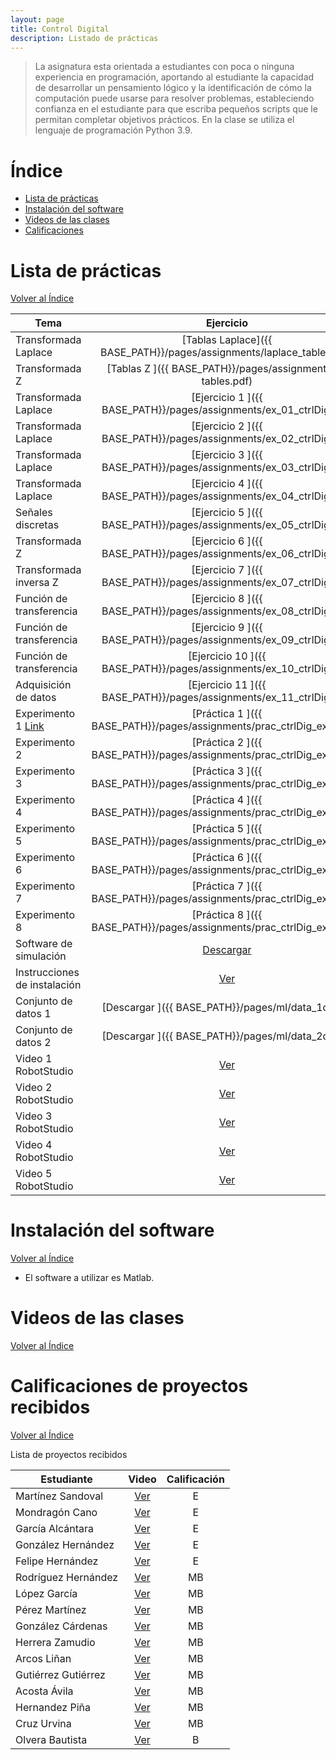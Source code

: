 ```yaml
---
layout: page
title: Control Digital
description: Listado de prácticas
---
```

> La asignatura esta orientada a estudiantes con poca o ninguna experiencia en programación, aportando al estudiante la capacidad de desarrollar un pensamiento lógico y la identificación de cómo la computación puede usarse para resolver problemas, estableciendo confianza en el estudiante para que escriba pequeños scripts que le permitan completar objetivos prácticos. En la clase se utiliza el lenguaje de programación Python 3.9.

# Índice
- [Lista de prácticas](#lista-de-prácticas)
- [Instalación del software](#instalación-del-software)
- [Videos de las clases](#videos-de-las-clases)
- [Calificaciones](#calificaciones)


# Lista de prácticas
[Volver al Índice](#índice)

|Tema                         |Ejercicio       |
|-----------------------------|:--------------:|
|Transformada Laplace         |[Tablas Laplace]({{ BASE_PATH}}/pages/assignments/laplace_tables.pdf)|
|Transformada Z               |[Tablas Z      ]({{ BASE_PATH}}/pages/assignments/z-tables.pdf)|
|Transformada Laplace         |[Ejercicio 1   ]({{ BASE_PATH}}/pages/assignments/ex_01_ctrlDig.pdf)|
|Transformada Laplace         |[Ejercicio 2   ]({{ BASE_PATH}}/pages/assignments/ex_02_ctrlDig.pdf)|
|Transformada Laplace         |[Ejercicio 3   ]({{ BASE_PATH}}/pages/assignments/ex_03_ctrlDig.pdf)|
|Transformada Laplace         |[Ejercicio 4   ]({{ BASE_PATH}}/pages/assignments/ex_04_ctrlDig.pdf)|
|Señales discretas            |[Ejercicio 5   ]({{ BASE_PATH}}/pages/assignments/ex_05_ctrlDig.pdf)|
|Transformada Z               |[Ejercicio 6   ]({{ BASE_PATH}}/pages/assignments/ex_06_ctrlDig.pdf)|
|Transformada inversa Z       |[Ejercicio 7   ]({{ BASE_PATH}}/pages/assignments/ex_07_ctrlDig.pdf)|
|Función de transferencia     |[Ejercicio 8   ]({{ BASE_PATH}}/pages/assignments/ex_08_ctrlDig.pdf)|
|Función de transferencia     |[Ejercicio 9   ]({{ BASE_PATH}}/pages/assignments/ex_09_ctrlDig.pdf)|
|Función de transferencia     |[Ejercicio 10  ]({{ BASE_PATH}}/pages/assignments/ex_10_ctrlDig.pdf)|
|Adquisición de datos         |[Ejercicio 11  ]({{ BASE_PATH}}/pages/assignments/ex_11_ctrlDig.pdf)|
|Experimento 1 [Link](https://ctms.engin.umich.edu/CTMS/index.php?aux=Activities_RCcircuitA) |[Práctica 1    ]({{ BASE_PATH}}/pages/assignments/prac_ctrlDig_exp1.pdf)|
|Experimento 2                |[Práctica 2    ]({{ BASE_PATH}}/pages/assignments/prac_ctrlDig_exp2.pdf)|
|Experimento 3                |[Práctica 3    ]({{ BASE_PATH}}/pages/assignments/prac_ctrlDig_exp3.pdf)|
|Experimento 4                |[Práctica 4    ]({{ BASE_PATH}}/pages/assignments/prac_ctrlDig_exp4.pdf)|
|Experimento 5                |[Práctica 5    ]({{ BASE_PATH}}/pages/assignments/prac_ctrlDig_exp5.pdf)|
|Experimento 6                |[Práctica 6    ]({{ BASE_PATH}}/pages/assignments/prac_ctrlDig_exp6.pdf)|
|Experimento 7                |[Práctica 7    ]({{ BASE_PATH}}/pages/assignments/prac_ctrlDig_exp7.pdf)|
|Experimento 8                |[Práctica 8    ]({{ BASE_PATH}}/pages/assignments/prac_ctrlDig_exp8.pdf)|
|Software de simulación       |[Descargar     ](https://drive.google.com/file/d/18FLnXF6Go-oBzRiZrygumQdUX0FuBpv2/view?usp=sharing)|
|Instrucciones de instalación |[Ver           ](https://drive.google.com/file/d/1wTgLgmGoVZS_Iw0iaYA8SPQ4h1Mnjr-S/view?usp=sharing)|
|Conjunto de datos 1          |[Descargar     ]({{ BASE_PATH}}/pages/ml/data_1d.csv)|
|Conjunto de datos 2          |[Descargar     ]({{ BASE_PATH}}/pages/ml/data_2d.csv)|
|Video 1 RobotStudio          |[Ver           ](https://drive.google.com/file/d/1YDzRwRfyhNnJWAYENX0_4GSIgQGygdk0/view?usp=sharing)|
|Video 2 RobotStudio          |[Ver           ](https://drive.google.com/file/d/1wNYbbVz86Eo4RPP4QwqLVAjgkN_2Z7pR/view?usp=sharing)|
|Video 3 RobotStudio          |[Ver           ](https://drive.google.com/file/d/14z0wW2insh-yjCcl8zoWrWILJm50YZYS/view?usp=sharing)|
|Video 4 RobotStudio          |[Ver           ](https://drive.google.com/file/d/1icv7uPnp98ZPwCe0q8DdMkMiTN2DqoKj/view?usp=sharing)|
|Video 5 RobotStudio          |[Ver           ](https://drive.google.com/file/d/1YNWtZNj8xZDDLl3dCsrR5VcUCbstjkYb/view?usp=sharing)|

# Instalación del software
[Volver al Índice](#índice)

- El software a utilizar es Matlab.

# Videos de las clases
[Volver al Índice](#índice)

# Calificaciones de proyectos recibidos
[Volver al Índice](#índice)

Lista de proyectos recibidos

|Estudiante                   |Video           |Calificación        |
|-----------------------------|:--------------:|:------------------:|
|Martínez Sandoval            |[Ver           ](https://drive.google.com/file/d/1M1MSTY97KboOjA70jcHdOj8dA9tlInoU/view?usp=sharing)| E |
|Mondragón Cano               |[Ver           ](https://drive.google.com/file/d/1aCqy2yZjsAdS21azEOBY6TNONrGz2-eH/view?usp=sharing)| E |
|García Alcántara             |[Ver           ](https://drive.google.com/file/d/1GGhGnB-AupLUsYf970cXYMYIvK5GZ_IZ/view?usp=sharing)| E |
|González Hernández           |[Ver           ](https://drive.google.com/file/d/1fcDqOos125kE_9459nUbn8qtTgVtXDfI/view?usp=sharing)| E |
|Felipe Hernández             |[Ver           ](https://drive.google.com/file/d/1g1PvKj6n4SA4Sl0XIGD5UKc_wsPjfiPt/view?usp=sharing)| E |
|Rodríguez Hernández          |[Ver           ](https://drive.google.com/file/d/1pdQ5hheg5kOHlO2and6qBWLkcvRYYUlS/view?usp=sharing)| MB |
|López García                 |[Ver           ](https://drive.google.com/file/d/1leaTiijZNlbCfak2MWfdKgzY2BOrNoII/view?usp=sharing)| MB |
|Pérez Martínez               |[Ver           ](https://drive.google.com/file/d/1n8V-WkctyjDabzNDkhAEMiCWxwPhN0od/view?usp=sharing)| MB |
|González Cárdenas            |[Ver           ](https://drive.google.com/file/d/1pMpZqJTUIAzd_aLaMDEfXsUFpMTsTWZ1/view?usp=sharing)| MB |
|Herrera Zamudio              |[Ver           ](https://drive.google.com/file/d/1yz6hHfgrcJ6y5I1pIKfkMJDycGqeAB4p/view?usp=sharing)| MB |
|Arcos Liñan                  |[Ver           ](https://drive.google.com/file/d/1IERiExWT4TZS_9F6ztpvISmy27GBOIP9/view?usp=sharing)| MB |
|Gutiérrez Gutiérrez          |[Ver           ](https://drive.google.com/file/d/1EWaAEXcvyuGY1dvb_VcTJFb0c92V9cnW/view?usp=sharing)| MB |
|Acosta Ávila                 |[Ver           ](https://drive.google.com/file/d/1x0HPu8b7ibegeC1woCnFGyg1HqswE1IV/view?usp=sharing)| MB |
|Hernandez Piña               |[Ver           ](https://drive.google.com/file/d/1WtinBW_LBWMPTjN4bB2yropHMCClN8tv/view?usp=sharing)| MB |
|Cruz Urvina                  |[Ver           ](https://drive.google.com/file/d/1ZoZtyXmQ2S-nw53ua2Twie9042GIQACX/view?usp=sharing)| MB |
|Olvera Bautista              |[Ver           ](https://drive.google.com/file/d/1WNuvvkfra_GtiZlG1JsXgxH4I9DUzyux/view?usp=sharing)| B |


<!-- Note: this is how to write a comment in HTML. Everything in here won't show up on your webpage.-->

<!--
To increase the size of the title, use fewer # in front of the paper title.
To decrease the size of the title, use more #. 
To remove the italics, remove the * before and after the description
To remove the underline from the title, remove the <u> tags (<u> and </u>)
-->
